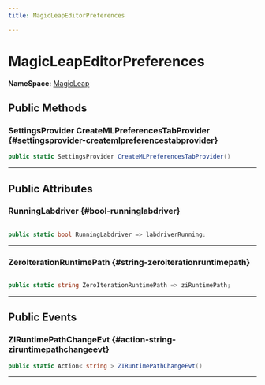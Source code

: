 ```yaml
---
title: MagicLeapEditorPreferences

---
```


# MagicLeapEditorPreferences



**NameSpace:** 
[MagicLeap](/versioned_docs/version-03-Jan-2023/unity-api/api/UnityEditor.XR.MagicLeap/UnityEditor.XR.MagicLeap.md) 








## Public Methods

### SettingsProvider CreateMLPreferencesTabProvider {#settingsprovider-createmlpreferencestabprovider}

```csharp
public static SettingsProvider CreateMLPreferencesTabProvider()
```






-----------

## Public Attributes

### RunningLabdriver {#bool-runninglabdriver}

```csharp

public static bool RunningLabdriver => labdriverRunning;

```






-----------

### ZeroIterationRuntimePath {#string-zeroiterationruntimepath}

```csharp

public static string ZeroIterationRuntimePath => ziRuntimePath;

```






-----------

## Public Events

### ZIRuntimePathChangeEvt {#action-string-ziruntimepathchangeevt}

```csharp
public static Action< string > ZIRuntimePathChangeEvt()
```






-----------

